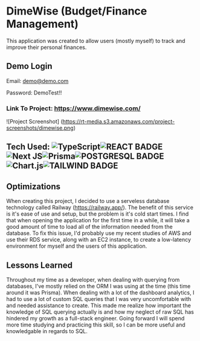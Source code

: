 # DimeWise (Budget/Finance Management)

This application was created to allow users (mostly myself) to track and improve their personal finances.

## Demo Login

Email: demo@demo.com

Password: DemoTest!!

### Link To Project: https://www.dimewise.com/

![Project Screenshot] (https://rt-media.s3.amazonaws.com/project-screenshots/dimewise.png)


## Tech Used: ![TypeScript](https://img.shields.io/badge/typescript-%23007ACC.svg?style=for-the-badge&logo=typescript&logoColor=white)![REACT BADGE](https://img.shields.io/badge/React-20232A?style=for-the-badge&logo=react&logoColor=61DAFB)![Next JS](https://img.shields.io/badge/Next-black?style=for-the-badge&logo=next.js&logoColor=white)![Prisma](https://img.shields.io/badge/Prisma-3982CE?style=for-the-badge&logo=Prisma&logoColor=white)![POSTGRESQL BADGE](https://img.shields.io/badge/PostgreSQL-316192?style=for-the-badge&logo=postgresql&logoColor=white)![Chart.js](https://img.shields.io/badge/chart.js-F5788D.svg?style=for-the-badge&logo=chart.js&logoColor=white)![TAILWIND BADGE](https://img.shields.io/badge/Tailwind_CSS-38B2AC?style=for-the-badge&logo=tailwind-css&logoColor=white)

## Optimizations
When creating this project, I decided to use a serveless database technology called Railway (https://railway.app/). The benefit of this service is it's ease of use and setup, but the problem is it's cold start times. I find that when opening the application for the first time in a while, it will take a good amount of time to load all of the information needed from the database. To fix this issue, I'd probably use my recent studies of AWS and use their RDS service, along with an EC2 instance, to create a low-latency environment for myself and the users of this application.

## Lessons Learned
Throughout my time as a developer, when dealing with querying from databases, I've mostly relied on the ORM I was using at the time (this time around it was Prisma). When dealing with a lot of the dashboard analytics, I had to use a lot of custom SQL queries that I was very uncomfortable with and needed assistance to create. This made me realize how important the knowledge of SQL querying actually is and how my neglect of raw SQL has hindered my growth as a full-stack engineer. Going forward I will spend more time studying and practicing this skill, so I can be more useful and knowledgable in regards to SQL.

